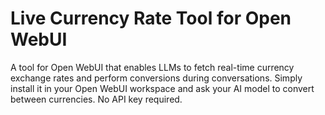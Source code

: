 # Live Currency Rate Tool for Open WebUI

A tool for Open WebUI that enables LLMs to fetch real-time currency exchange rates and perform conversions during conversations. Simply install it in your Open WebUI workspace and ask your AI model to convert between currencies. No API key required.
